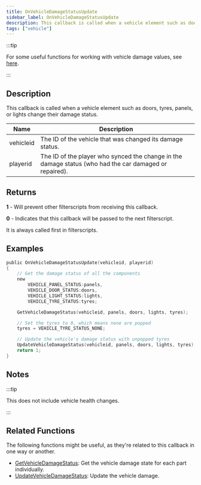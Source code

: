 ```yaml
---
title: OnVehicleDamageStatusUpdate
sidebar_label: OnVehicleDamageStatusUpdate
description: This callback is called when a vehicle element such as doors, tyres, panels, or lights change their damage status.
tags: ["vehicle"]
---
```


:::tip

For some useful functions for working with vehicle damage values, see [here](../resources/damagestatus).

:::

## Description

This callback is called when a vehicle element such as doors, tyres, panels, or lights change their damage status.

| Name      | Description                                                                                            |
| --------- | ------------------------------------------------------------------------------------------------------ |
| vehicleid | The ID of the vehicle that was changed its damage status.                                              |
| playerid  | The ID of the player who synced the change in the damage status (who had the car damaged or repaired). |

## Returns

**1** - Will prevent other filterscripts from receiving this callback.

**0** - Indicates that this callback will be passed to the next filterscript.

It is always called first in filterscripts.

## Examples

```c
public OnVehicleDamageStatusUpdate(vehicleid, playerid)
{
    // Get the damage status of all the components
    new 
        VEHICLE_PANEL_STATUS:panels,
        VEHICLE_DOOR_STATUS:doors,
        VEHICLE_LIGHT_STATUS:lights,
        VEHICLE_TYRE_STATUS:tyres;

    GetVehicleDamageStatus(vehicleid, panels, doors, lights, tyres);

    // Set the tyres to 0, which means none are popped
    tyres = VEHICLE_TYRE_STATUS_NONE;

    // Update the vehicle's damage status with unpopped tyres
    UpdateVehicleDamageStatus(vehicleid, panels, doors, lights, tyres);
    return 1;
}
```

## Notes

:::tip

This does not include vehicle health changes.

:::

## Related Functions

The following functions might be useful, as they're related to this callback in one way or another. 

- [GetVehicleDamageStatus](../functions/GetVehicleDamageStatus): Get the vehicle damage state for each part individually.
- [UpdateVehicleDamageStatus](../functions/UpdateVehicleDamageStatus): Update the vehicle damage.
